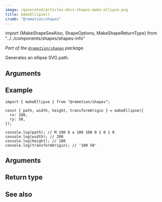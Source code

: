 ```yaml
---
image: /generated/articles-docs-shapes-make-ellipse.png
title: makeEllipse()
crumb: "@remotion/shapes"
---
```


import {MakeShapeSeeAlso, ShapeOptions, MakeShapeReturnType} from "../../components/shapes/shapes-info"

_Part of the [`@remotion/shapes`](/docs/shapes) package._

Generates an ellipse SVG path.

## Arguments

<ShapeOptions shape="ellipse"/>

## Example

```tsx twoslash title="ellipse.ts"
import { makeEllipse } from "@remotion/shapes";

const { path, width, height, transformOrigin } = makeEllipse({
  rx: 100,
  ry: 50,
});

console.log(path); // M 100 0 a 100 100 0 1 0 1 0
console.log(width); // 200
console.log(height); // 100
console.log(transformOrigin); // '100 50'
```

## Arguments

<ShapeOptions shape="ellipse"/>

## Return type

<MakeShapeReturnType shape="ellipse"/>

## See also

<MakeShapeSeeAlso shape="ellipse"/>
